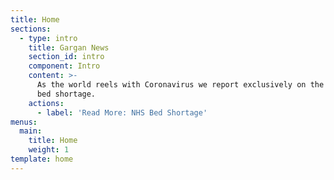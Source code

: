 ```yaml
---
title: Home
sections:
  - type: intro
    title: Gargan News
    section_id: intro
    component: Intro
    content: >-
      As the world reels with Coronavirus we report exclusively on the UK's NHS
      bed shortage.
    actions:
      - label: 'Read More: NHS Bed Shortage'
menus:
  main:
    title: Home
    weight: 1
template: home
---
```

